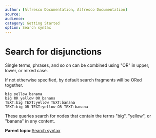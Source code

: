 ```yaml
---
author: [Alfresco Documentation, Alfresco Documentation]
source: 
audience: 
category: Getting Started
option: Search syntax
---
```


# Search for disjunctions

Single terms, phrases, and so on can be combined using "OR" in upper, lower, or mixed case.

If not otherwise specified, by default search fragments will be ORed together.

```
big yellow banana
big OR yellow OR banana
TEXT:big TEXT:yellow TEXT:banana
TEXT:big OR TEXT:yellow OR TEXT:banana
```

These queries search for nodes that contain the terms "big", "yellow", or "banana" in any content.

**Parent topic:**[Search syntax](../concepts/rm-searchsyntax-intro.md)

